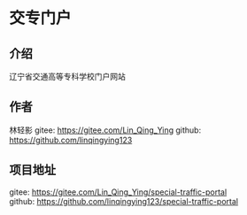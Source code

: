
# 交专门户

## 介绍
辽宁省交通高等专科学校门户网站

作者
-----------------------
林轻影
gitee: https://gitee.com/Lin_Qing_Ying
github: https://github.com/linqingying123

项目地址
-----------------------

gitee: https://gitee.com/Lin_Qing_Ying/special-traffic-portal  <br>
github: https://github.com/linqingying123/special-traffic-portal
